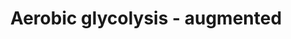---
annotations:
- type: Pathway Ontology
  value: glycolysis/gluconeogenesis pathway
- type: Pathway Ontology
  value: gluconeogenesis pathway
authors:
- KJanssen
- Egonw
- AlexanderPico
- DeSl
- MaintBot
- L Dupuis
- Eweitz
- Finterly
description: 'Glycolysis is the metabolic pathway that converts glucose C6H12O6, into
  pyruvate, CH3COCOO- and H+. The free energy released in this process is used to
  form the ATP and NADH. This pathway was made during a research project at the UMCG,
  concerning changed glycolytic fluxes during the Warburg Effect. It is an extended
  version of the glycolysis pathway (WP534), and is descriptive of the content that
  is provided in the computer model the corresponding supplement, and the article
  of Shestov et al (2014). A second version, only containing the content of the model
  itself, can be found here [https://www.wikipathways.org/index.php/Pathway:WP4629].  This
  pathway was uploaded to provide a high resolution version to readers of the thesis.
  Description and pathway adapted from [https://www.wikipathways.org/index.php/Pathway:WP534]
  Referred article: Shestov et al., 2014 [https://www.ncbi.nlm.nih.gov/pubmed/25009227]'
last-edited: 2021-06-23
organisms:
- Homo sapiens
redirect_from:
- /index.php/Pathway:WP4628
- /instance/WP4628
schema-jsonld:
- '@context': https://schema.org/
  '@id': https://wikipathways.github.io/pathways/WP4628.html
  '@type': Dataset
  creator:
    '@type': Organization
    name: WikiPathways
  description: 'Glycolysis is the metabolic pathway that converts glucose C6H12O6,
    into pyruvate, CH3COCOO- and H+. The free energy released in this process is used
    to form the ATP and NADH. This pathway was made during a research project at the
    UMCG, concerning changed glycolytic fluxes during the Warburg Effect. It is an
    extended version of the glycolysis pathway (WP534), and is descriptive of the
    content that is provided in the computer model the corresponding supplement, and
    the article of Shestov et al (2014). A second version, only containing the content
    of the model itself, can be found here [https://www.wikipathways.org/index.php/Pathway:WP4629].  This
    pathway was uploaded to provide a high resolution version to readers of the thesis.
    Description and pathway adapted from [https://www.wikipathways.org/index.php/Pathway:WP534]
    Referred article: Shestov et al., 2014 [https://www.ncbi.nlm.nih.gov/pubmed/25009227]'
  keywords:
  - ''
  - metabolism
  - HK
  - O2e
  - AMP
  - LACT
  - 'Triglyceride '
  - NADH
  - 'Serine '
  - NAD
  - GAPDH
  - OXPHOS
  - H
  - GAP
  - 'Glycogen '
  - GLUe
  - F26BP
  - GPI
  - AK
  - DHAP
  - GLY
  - Enzyme
  - synthesis
  - GSYN
  - biosynthesis
  - PYR
  - PGK
  - Pathway
  - P
  - LACe
  - H2O
  - PDH
  - MAS
  - GHMT
  - OXYT
  - TPI
  - ATP
  - PHGDH
  - LAC
  - _2PG
  - LDH
  - MAL
  - PFK
  - 'Pentose Phosphate '
  - ALT
  - FBP
  - GLUT
  - GLU
  - SPT
  - ASP
  - ENO
  - ATPase
  - CK
  - PEP
  - ALD
  - ADP
  - GRPDH
  - Metabolite
  - F6P
  - O2
  - CR
  - PCR
  - _3PG
  - BPG
  - PGM
  - SER
  - GPHOS
  - GPS
  - PK
  - GPT
  - G6PDH
  - G6P
  license: CC0
  name: Aerobic glycolysis - augmented
seo: CreativeWork
title: Aerobic glycolysis - augmented
wpid: WP4628
---